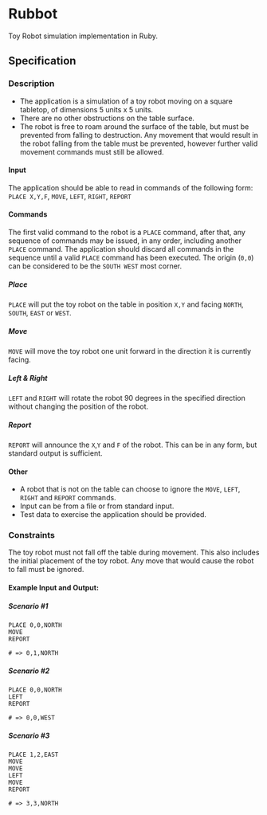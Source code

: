 Rubbot
======

Toy Robot simulation implementation in Ruby.

## Specification

### Description
  - The application is a simulation of a toy robot moving on a square tabletop, of dimensions 5 units x 5 units.
  - There are no other obstructions on the table surface.
  - The robot is free to roam around the surface of the table, but must be prevented from falling to destruction. Any movement that would result in the robot falling from the table must be prevented, however further valid movement commands must still be allowed.


#### Input

The application should be able to read in commands of the following form: `PLACE X,Y,F`, `MOVE`, `LEFT`, `RIGHT`, `REPORT`

#### Commands

The first valid command to the robot is a `PLACE` command, after that, any sequence of commands may be issued, in any order, including another `PLACE` command. The application should discard all commands in the sequence until a valid `PLACE` command has been executed. The origin (`0,0`) can be considered to be the `SOUTH WEST` most corner.

##### Place
  `PLACE` will put the toy robot on the table in position `X,Y` and facing `NORTH`, `SOUTH`, `EAST` or `WEST`.

##### Move
  `MOVE` will move the toy robot one unit forward in the direction it is currently facing.

##### Left & Right
  `LEFT` and `RIGHT` will rotate the robot 90 degrees in the specified direction without changing the position of the robot.
  
##### Report
  `REPORT` will announce the `X`,`Y` and `F` of the robot. This can be in any form, but standard output is sufficient.

#### Other
- A robot that is not on the table can choose to ignore the `MOVE`, `LEFT`, `RIGHT` and `REPORT` commands.
- Input can be from a file or from standard input.
- Test data to exercise the application should be provided.

### Constraints
The toy robot must not fall off the table during movement. This also includes the initial placement of the toy robot.
Any move that would cause the robot to fall must be ignored.

#### Example Input and Output:

##### Scenario #1
```
PLACE 0,0,NORTH
MOVE
REPORT

# => 0,1,NORTH
```

##### Scenario #2
```
PLACE 0,0,NORTH
LEFT
REPORT

# => 0,0,WEST
```

##### Scenario #3
```
PLACE 1,2,EAST
MOVE
MOVE
LEFT
MOVE
REPORT

# => 3,3,NORTH
```
